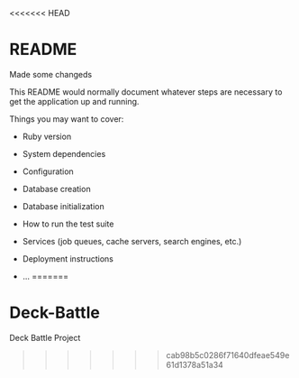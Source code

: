 <<<<<<< HEAD
# README

Made some changeds

This README would normally document whatever steps are necessary to get the
application up and running.

Things you may want to cover:

* Ruby version

* System dependencies

* Configuration

* Database creation

* Database initialization

* How to run the test suite

* Services (job queues, cache servers, search engines, etc.)

* Deployment instructions

* ...
=======
# Deck-Battle
Deck Battle Project
>>>>>>> cab98b5c0286f71640dfeae549e61d1378a51a34
